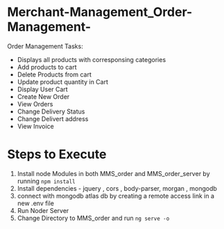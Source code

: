 # Merchant-Management_Order-Management-
Order Management Tasks: 
- Displays all products with corresponsing categories 
- Add products to cart 
- Delete Products from cart
- Update product quantity in Cart
- Display User Cart 
- Create New Order 
- View Orders
- Change Delivery Status 
- Change Delivert address
- View Invoice


# Steps to Execute 

1. Install node Modules in both MMS_order and MMS_order_server by running `npm install`
2. Install dependencies - jquery , cors , body-parser, morgan , mongodb 
3. connect with mongodb atlas db by creating a remote access link in a new .env file 
4. Run Noder Server 
5. Change Directory to MMS_order and run `ng serve -o`
